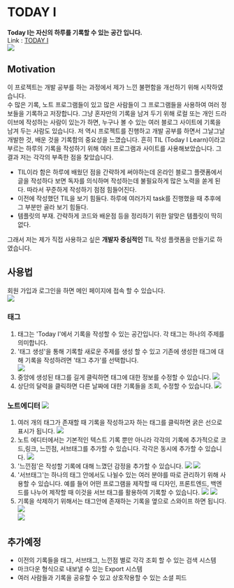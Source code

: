 # TODAY I
**Today I는 자신의 하루를 기록할 수 있는 공간 입니다.**   
Link : [TODAY I](today-i-b7873.web.app/#/)  
![](images/16.png)

## Motivation
이 프로젝트는 개발 공부를 하는 과정에서 제가 느낀 불편함을 개선하기 위해 시작하였습니다.   
수 많은 기록, 노트 프로그램들이 있고 많은 사람들이 그 프로그램들을 사용하여 여러 정보들을 기록하고 저장합니다. 그냥 혼자만의 기록을 남겨 두기 위해 로컬 또는 개인 드라이브에 작성하는 사람이 있는가 하면, 누구나 볼 수 있는 여러 블로그 사이트에 기록을 남겨 두는 사람도 있습니다. 저 역시 프로젝트를 진행하고 개발 공부를 하면서 그날그날 개발한 것, 배운 것을 기록함의 중요성을 느꼈습니다. 흔히 TIL (Today I Learn)이라고 부르는 하루의 기록을 작성하기 위해 여러 프로그램과 사이트를 사용해보았습니다. 그 결과 저는 각각의 부족한 점을 찾았습니다.

 - TIL이라 함은 하루에 배웠던 점을 간략하게 써야하는데 온라인 블로그 플랫폼에서 글을 작성하다 보면 독자를 의식하며 작성하는데 불필요하게 많은 노력을 쏟게 된다. 따라서 꾸준하게 작성하기 점점 힘들어진다.
 -  이전에 작성했던 TIL을 보기 힘들다. 하루에 여러가지 task를 진행했을 때 추후에 그 부분만 골라 보기 힘들다.
 -  템플릿의 부재. 간략하게 코드와 배운점 등을 정리하기 위한 알맞은 템플릿이 딱히 없다. 

그래서 저는 제가 직접 사용하고 싶은 **개발자 중심적인** TIL 작성 플랫폼을 만들기로 하였습니다. 

## 사용법
회원 가입과 로그인을 하면 메인 페이지에 접속 할 수 있습니다.  
![](images/1.png)
### 태그
1.  태그는 'Today I'에서 기록을 작성할 수 있는 공간입니다. 각 태그는 하나의 주제를 의미합니다. 
2. '태그 생성'을 통해 기록할 새로운 주제를 생성 할 수 있고 기존에 생성한 태그에 대해 기록을 작성하려면 '태그 추가'를 선택합니다.  
    ![](images/2.png)
4. 중앙에 생성된 태그를 길게 클릭하면 태그에 대한 정보를 수정할 수 있습니다.  ![](images/6.png)
5. 상단의 달력을 클릭하면 다른 날짜에 대한 기록들을 조회, 수정할 수 있습니다.   ![](images/5.png)
	 
### 노트에디터   ![](images/7.png)
1. 여러 개의 태그가 존재할 때 기록을 작성하고자 하는 태그를 클릭하면 굵은 선으로 표시가 됩니다.  ![](images/15.png)
2.  노트 에디터에서는 기본적인 텍스트 기록 뿐만 아니라 각각의 기록에 추가적으로 코드,링크, 느낀점, 서브태그를 추가할 수 있습니다. 각각은 동시에 추가할 수 있습니다.  ![](images/8.png)
3. '느낀점'은 작성할 기록에 대해 느꼈던 감정을 추가할 수 있습니다.  ![](images/9.png)   ![](images/10.png)
4. '서브태그'는 하나의 태그 안에서도 나뉠수 있는 여러 분야를 따로 관리하기 위해 사용할 수 있습니다. 예를 들어 어떤 프로그램을 제작할 때 디자인, 프론트엔드, 백엔드를 나누어 제작할 때 이것을 서브 태그를 활용하여 기록할 수 있습니다.  ![](images/11.png)   ![](images/12.png)
5. 기록을 삭제하기 위해서는 태그안에 존재하는 기록을 옆으로 스와이프 하면 됩니다.   ![](images/14.png)  
     ![](images/13.png)

## 추가예정 

 - 이전의 기록들을 태그, 서브태그, 느낀점 별로 각각 조회 할 수 있는 검색 시스템
 -  마크다운 형식으로 내보낼 수 있는 Export 시스템
 -  여러 사람들과 기록을 공유할 수 있고 상호작용할 수 있는 소셜 피드
